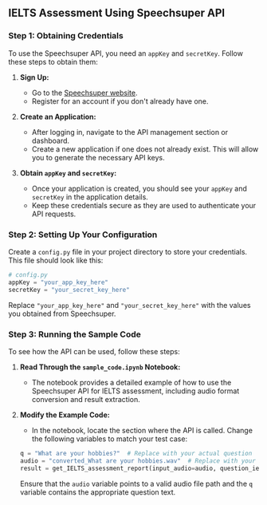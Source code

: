## IELTS Assessment Using Speechsuper API

### Step 1: Obtaining Credentials

To use the Speechsuper API, you need an `appKey` and `secretKey`. Follow these steps to obtain them:

1. **Sign Up:**
   - Go to the [Speechsuper website](https://www.speechsuper.com/).
   - Register for an account if you don't already have one.

2. **Create an Application:**
   - After logging in, navigate to the API management section or dashboard.
   - Create a new application if one does not already exist. This will allow you to generate the necessary API keys.

3. **Obtain `appKey` and `secretKey`:**
   - Once your application is created, you should see your `appKey` and `secretKey` in the application details.
   - Keep these credentials secure as they are used to authenticate your API requests.

### Step 2: Setting Up Your Configuration

Create a `config.py` file in your project directory to store your credentials. This file should look like this:

```python
# config.py
appKey = "your_app_key_here"
secretKey = "your_secret_key_here"
```

Replace `"your_app_key_here"` and `"your_secret_key_here"` with the values you obtained from Speechsuper.

### Step 3: Running the Sample Code

To see how the API can be used, follow these steps:

1. **Read Through the `sample_code.ipynb` Notebook:**
   - The notebook provides a detailed example of how to use the Speechsuper API for IELTS assessment, including audio format conversion and result extraction.

2. **Modify the Example Code:**
   - In the notebook, locate the section where the API is called. Change the following variables to match your test case:

   ```python
   q = "What are your hobbies?"  # Replace with your actual question
   audio = "converted_What are your hobbies.wav"  # Replace with your actual audio file path
   result = get_IELTS_assessment_report(input_audio=audio, question_ielts=q)
   ```

   Ensure that the `audio` variable points to a valid audio file path and the `q` variable contains the appropriate question text.
